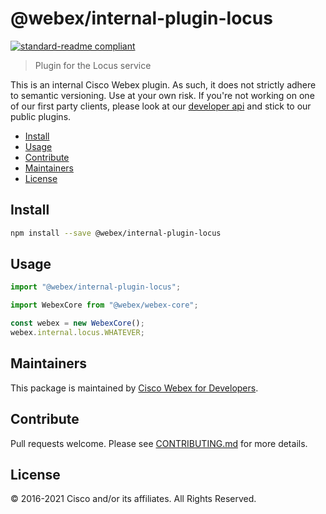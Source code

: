# @webex/internal-plugin-locus

[![standard-readme compliant](https://img.shields.io/badge/readme%20style-standard-brightgreen.svg?style=flat-square)](https://github.com/RichardLitt/standard-readme)

> Plugin for the Locus service

This is an internal Cisco Webex plugin. As such, it does not strictly adhere to
semantic versioning. Use at your own risk. If you're not working on one of our
first party clients, please look at our
[developer api](https://developer.webex.com/) and stick to our public plugins.

- [Install](#install)
- [Usage](#usage)
- [Contribute](#contribute)
- [Maintainers](#maintainers)
- [License](#license)

## Install

```bash
npm install --save @webex/internal-plugin-locus
```

## Usage

```js
import "@webex/internal-plugin-locus";

import WebexCore from "@webex/webex-core";

const webex = new WebexCore();
webex.internal.locus.WHATEVER;
```

## Maintainers

This package is maintained by
[Cisco Webex for Developers](https://developer.webex.com/).

## Contribute

Pull requests welcome. Please see
[CONTRIBUTING.md](https://github.com/webex/webex-js-sdk/blob/master/CONTRIBUTING.md)
for more details.

## License

© 2016-2021 Cisco and/or its affiliates. All Rights Reserved.
